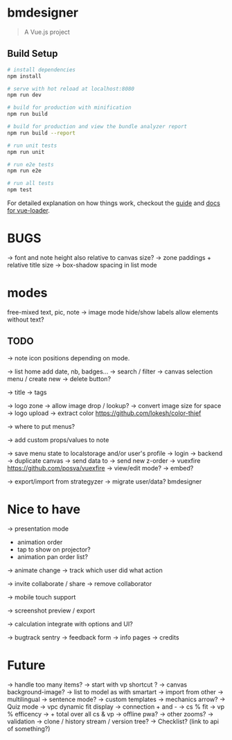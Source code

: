 # bmdesigner

> A Vue.js project

## Build Setup

``` bash
# install dependencies
npm install

# serve with hot reload at localhost:8080
npm run dev

# build for production with minification
npm run build

# build for production and view the bundle analyzer report
npm run build --report

# run unit tests
npm run unit

# run e2e tests
npm run e2e

# run all tests
npm test
```

For detailed explanation on how things work, checkout the [guide](http://vuejs-templates.github.io/webpack/) and [docs for vue-loader](http://vuejs.github.io/vue-loader).

# BUGS
-> font and note height also relative to canvas size?
-> zone paddings + relative title size
-> box-shadow spacing in list mode

# modes
free-mixed
    text, pic, note
-> image mode hide/show labels allow elements without text?

## TODO
-> note icon positions depending on mode.

-> list home add date, nb, badges...
-> search / filter
-> canvas selection menu / create new
-> delete button?

-> title
-> tags

-> logo zone
-> allow image drop / lookup?
-> convert image size for space
-> logo upload
    -> extract color https://github.com/lokesh/color-thief


-> where to put menus?

-> add custom props/values to note


-> save menu state to localstorage and/or user's profile
-> login
-> backend
    -> duplicate canvas
    -> send data to
    -> send new z-order
    -> vuexfire https://github.com/posva/vuexfire
-> view/edit mode?
    -> embed?

-> export/import from strategyzer
-> migrate user/data? bmdesigner


# Nice to have
-> presentation mode
   - animation order
   - tap to show on projector?
   - animation pan order list?

-> animate change
-> track which user did what action


-> invite collaborate / share
    -> remove collaborator

-> mobile touch support

-> screenshot preview / export

-> calculation integrate with options and UI?

-> bugtrack sentry
-> feedback form
-> info pages
-> credits

# Future
-> handle too many items?
-> start with vp shortcut ?
-> canvas background-image?
-> list to model as with smartart
-> import from other
-> multilingual
-> sentence mode?
-> custom templates
-> mechanics arrow?
-> Quiz mode
-> vpc dynamic fit display
    -> connection + and -
    -> cs  % fit
    -> vp % efficency
    -> + total over all cs & vp
-> offline pwa?
-> other zooms?
-> validation
-> clone / history stream / version tree?
-> Checklist? (link to api of something?)
